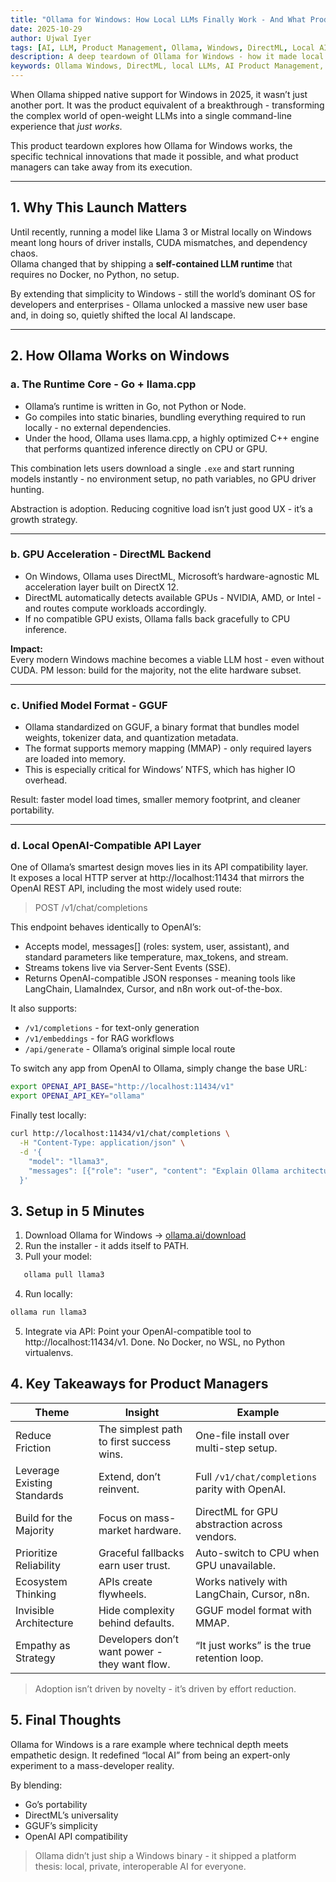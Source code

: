 ```yaml
---
title: "Ollama for Windows: How Local LLMs Finally Work - And What Product Managers Can Learn"
date: 2025-10-29
author: Ujwal Iyer
tags: [AI, LLM, Product Management, Ollama, Windows, DirectML, Local AI, OpenAI API]
description: A deep teardown of Ollama for Windows - how it made local LLMs simple, what powers it under the hood, and what product managers can learn from its design and strategy.
keywords: Ollama Windows, DirectML, local LLMs, AI Product Management, Llama.cpp, gguf, OpenAI API
---
```


When Ollama shipped native support for Windows in 2025, it wasn’t just another port. It was the product equivalent of a breakthrough - transforming the complex world of open-weight LLMs into a single command-line experience that *just works*.  

This product teardown explores how Ollama for Windows works, the specific technical innovations that made it possible, and what product managers can take away from its execution.

---

## 1. Why This Launch Matters

Until recently, running a model like Llama 3 or Mistral locally on Windows meant long hours of driver installs, CUDA mismatches, and dependency chaos.  
Ollama changed that by shipping a **self-contained LLM runtime** that requires no Docker, no Python, no setup.  

By extending that simplicity to Windows - still the world’s dominant OS for developers and enterprises - Ollama unlocked a massive new user base and, in doing so, quietly shifted the local AI landscape.

---

## 2. How Ollama Works on Windows

### **a. The Runtime Core - Go + llama.cpp**

- Ollama’s runtime is written in Go, not Python or Node.  
- Go compiles into static binaries, bundling everything required to run locally - no external dependencies.  
- Under the hood, Ollama uses llama.cpp, a highly optimized C++ engine that performs quantized inference directly on CPU or GPU.

This combination lets users download a single `.exe` and start running models instantly - no environment setup, no path variables, no GPU driver hunting.

 Abstraction is adoption.
 Reducing cognitive load isn’t just good UX - it’s a growth strategy.

---

### **b. GPU Acceleration - DirectML Backend**

- On Windows, Ollama uses DirectML, Microsoft’s hardware-agnostic ML acceleration layer built on DirectX 12.  
- DirectML automatically detects available GPUs - NVIDIA, AMD, or Intel - and routes compute workloads accordingly.  
- If no compatible GPU exists, Ollama falls back gracefully to CPU inference.

**Impact:**  
Every modern Windows machine becomes a viable LLM host - even without CUDA.
PM lesson: build for the majority, not the elite hardware subset.

---

### **c. Unified Model Format - GGUF**

- Ollama standardized on GGUF, a binary format that bundles model weights, tokenizer data, and quantization metadata.  
- The format supports memory mapping (MMAP) - only required layers are loaded into memory.  
- This is especially critical for Windows’ NTFS, which has higher IO overhead.

Result: faster model load times, smaller memory footprint, and cleaner portability.

---

### **d. Local OpenAI-Compatible API Layer**

One of Ollama’s smartest design moves lies in its API compatibility layer.  
It exposes a local HTTP server at http://localhost:11434 that mirrors the OpenAI REST API, including the most widely used route:

> POST /v1/chat/completions

This endpoint behaves identically to OpenAI’s:
- Accepts model, messages[] (roles: system, user, assistant), and standard parameters like temperature, max_tokens, and stream.  
- Streams tokens live via Server-Sent Events (SSE).  
- Returns OpenAI-compatible JSON responses - meaning tools like LangChain, LlamaIndex, Cursor, and n8n work out-of-the-box.

It also supports:
- `/v1/completions` - for text-only generation  
- `/v1/embeddings` - for RAG workflows  
- `/api/generate` - Ollama’s original simple local route  

To switch any app from OpenAI to Ollama, simply change the base URL:

```bash
export OPENAI_API_BASE="http://localhost:11434/v1"
export OPENAI_API_KEY="ollama"
```

Finally test locally: 
```bash
curl http://localhost:11434/v1/chat/completions \
  -H "Content-Type: application/json" \
  -d '{
    "model": "llama3",
    "messages": [{"role": "user", "content": "Explain Ollama architecture"}]
  }'
```


## 3. Setup in 5 Minutes

1. Download Ollama for Windows → [ollama.ai/download](https://ollama.ai/download)  
2. Run the installer - it adds itself to PATH.  
3. Pull your model:

```bash
   ollama pull llama3
```

4. Run locally: 
```bash
ollama run llama3
```
5. Integrate via API: Point your OpenAI-compatible tool to http://localhost:11434/v1. 
Done. No Docker, no WSL, no Python virtualenvs.

## 4. Key Takeaways for Product Managers

| Theme | Insight | Example |
|--------|----------|---------|
| Reduce Friction | The simplest path to first success wins. | One-file install over multi-step setup. |
|  Leverage Existing Standards | Extend, don’t reinvent. | Full `/v1/chat/completions` parity with OpenAI. |
|  Build for the Majority | Focus on mass-market hardware. | DirectML for GPU abstraction across vendors. |
|  Prioritize Reliability | Graceful fallbacks earn user trust. | Auto-switch to CPU when GPU unavailable. |
|  Ecosystem Thinking | APIs create flywheels. | Works natively with LangChain, Cursor, n8n. |
|  Invisible Architecture | Hide complexity behind defaults. | GGUF model format with MMAP. |
|  Empathy as Strategy | Developers don’t want power - they want flow. | “It just works” is the true retention loop. |

> Adoption isn’t driven by novelty - it’s driven by effort reduction.


## 5. Final Thoughts
Ollama for Windows is a rare example where technical depth meets empathetic design.
It redefined “local AI” from being an expert-only experiment to a mass-developer reality.

By blending:
- Go’s portability
- DirectML’s universality
- GGUF’s simplicity
- OpenAI API compatibility

> Ollama didn’t just ship a Windows binary - it shipped a platform thesis: local, private, interoperable AI for everyone.
